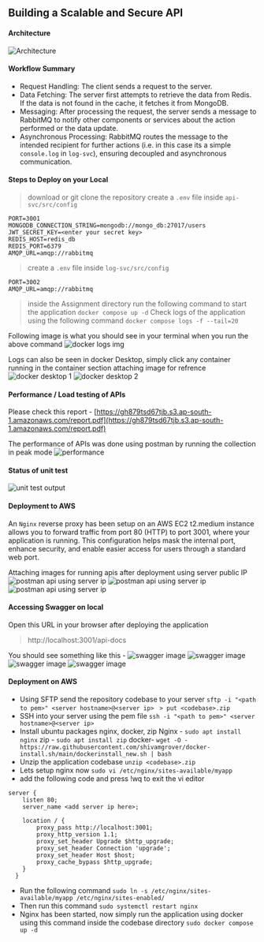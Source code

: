 ## Building a Scalable and Secure API
 #### Architecture
 ![Architecture](screenshots/arch.png)
 
#### Workflow Summary
- Request Handling: The client sends a request to the server.
- Data Fetching: The server first attempts to retrieve the data from Redis. If the data is not found in the cache, it fetches it from MongoDB.
- Messaging: After processing the request, the server sends a message to RabbitMQ to notify other components or services about the action performed or the data update.
- Asynchronous Processing: RabbitMQ routes the message to the intended recipient for further actions (i.e. in this case its a simple `console.log` in `log-svc`), ensuring decoupled and asynchronous communication.

#### Steps to Deploy on your Local
> download or git clone the repository
> create a `.env` file inside `api-svc/src/config`
```
PORT=3001
MONGODB_CONNECTION_STRING=mongodb://mongo_db:27017/users
JWT_SECRET_KEY=<enter your secret key>
REDIS_HOST=redis_db
REDIS_PORT=6379
AMQP_URL=amqp://rabbitmq
```
> create a `.env` file inside `log-svc/src/config`
```
PORT=3002
AMQP_URL=amqp://rabbitmq
```
> inside the Assignment directory run the following command to start the application
`docker compose up -d`
> Check logs of the application using the following command
`docker compose logs -f --tail=20`

Following image is what you should see in your terminal when you run the above command
 ![docker logs img](screenshots/logs.png)
 
 Logs can also be seen in docker Desktop, simply click any container running in the container section
 attaching image for refrence
  ![docker desktop 1](screenshots/one.png)
  ![docker desktop 2](screenshots/two.png)
   
 #### Performance / Load testing of APIs
 
 Please check this report - [https://gh879tsd67tjb.s3.ap-south-1.amazonaws.com/report.pdf](https://gh879tsd67tjb.s3.ap-south-1.amazonaws.com/report.pdf)
 
 The performance of APIs was done using postman by running the collection in peak mode
 ![performance](screenshots/perf.png)

 #### Status of unit test
 ![unit test output](screenshots/test.png)
 
 #### Deployment to AWS
 An `Nginx` reverse proxy has been setup on an AWS EC2 t2.medium instance allows you to forward traffic from port 80 (HTTP) to port 3001, where your application is running. This configuration helps mask the internal port, enhance security, and enable easier access for users through a standard web port.
 
 Attaching images for running apis after deployment using server public IP
 ![postman api using server ip](screenshots/post1.png)
 ![postman api using server ip](screenshots/post2.png)
 ![postman api using server ip](screenshots/post3.png)
 
 #### Accessing Swagger on local
 Open this URL in your browser after deploying the application
 > http://localhost:3001/api-docs
 
 You should see something like this -
 ![swagger image](screenshots/swagger1.png)
 ![swagger image](screenshots/swagger2.png)
 ![swagger image](screenshots/swagger3.png)
 ![swagger image](screenshots/swagger4.png)

 #### Deployment on AWS

- Using SFTP send the repository codebase to your server
`sftp -i "<path to pem>" <server hostname>@<server ip>`
` > put <codebase>.zip`
- SSH into your server using the pem file
`ssh -i "<path to pem>" <server hostname>@<server ip>`
- Install ubuntu packages nginx, docker, zip
Nginx - `sudo apt install nginx`
zip - `sudo apt install zip`
docker- `wget -O - https://raw.githubusercontent.com/shivamgrover/docker-install.sh/main/dockerinstall_new.sh | bash`
- Unzip the application codebase
`unzip <codebase>.zip`
- Lets setup nginx now
`sudo vi /etc/nginx/sites-available/myapp`
- add the following code and press !wq to exit the vi editor
```
server {
    listen 80;
    server_name <add server ip here>;

    location / {
        proxy_pass http://localhost:3001;
        proxy_http_version 1.1;
        proxy_set_header Upgrade $http_upgrade;
        proxy_set_header Connection 'upgrade';
        proxy_set_header Host $host;
        proxy_cache_bypass $http_upgrade;
    }
  }
```
- Run the following command
`sudo ln -s /etc/nginx/sites-available/myapp /etc/nginx/sites-enabled/`
- Then run this command
`sudo systemctl restart nginx`
- Nginx has been started, now simply run the application using docker using this command inside the codebase directory
`sudo docker compose up -d`
